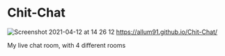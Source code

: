 # Chit-Chat
![Screenshot 2021-04-12 at 14 26 12](https://user-images.githubusercontent.com/77341937/114401921-42ed0d80-9b9b-11eb-968d-0dfe877dc1c2.png)
https://allum91.github.io/Chit-Chat/

My live chat room, with 4 different rooms
